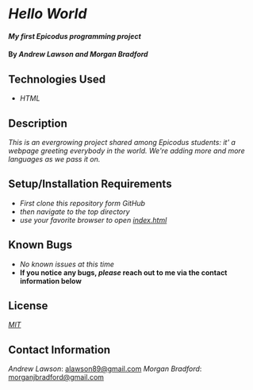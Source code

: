 # _Hello World_

#### _My first Epicodus programming project_

#### By _**Andrew Lawson and Morgan Bradford**_

## Technologies Used

* _HTML_

## Description

_This is an evergrowing project shared among Epicodus students: it' a webpage greeting everybody in the world. We're adding more and more languages as we pass it on._

## Setup/Installation Requirements

* _First clone this repository form GitHub_
* _then navigate to the top directory_
* _use your favorite browser to open [index.html](index.html)_


## Known Bugs

* _No known issues at this time_
* **If you notice any bugs, _please_ reach out to me via the contact information below**

## License

_[MIT](LICENSE.txt)_

## Contact Information

_Andrew Lawson_: alawson89@gmail.com
_Morgan Bradford_: morganjbradford@gmail.com
